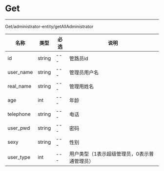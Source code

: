 # Get

***
Get/administrator-entity/getAllAdministrator

|名称|类型|必选| 说明                      |
|---|---|---|-------------------------|
|id|string|---| 管路员id                   |
|user_name|string|---| 管理员用户名                  |
|real_name|string|---| 管理用姓名                   |
|age|int|---| 年龄                      |
|telephone|string|---| 电话                      |
|user_pwd|string|---| 密码                      |
|sexy|string|---| 性别                      |
|user_type|int|---| 用户类型（1表示超级管理员，0表示普通管理员） |  

